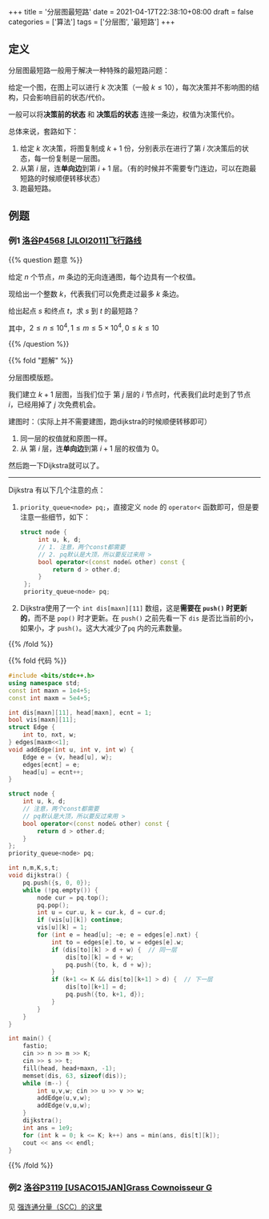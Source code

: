 +++
title = '分层图最短路'
date = 2021-04-17T22:38:10+08:00
draft = false
categories = ['算法']
tags = ['分层图', '最短路']
+++

## 定义

分层图最短路一般用于解决一种特殊的最短路问题：

给定一个图，在图上可以进行 $k$ 次决策（一般 $k \leq 10$），每次决策并不影响图的结构，只会影响目前的状态/代价。

一般可以将**决策前的状态** 和 **决策后的状态** 连接一条边，权值为决策代价。

总体来说，套路如下：

1. 给定 $k$ 次决策，将图复制成 $k+1$ 份，分别表示在进行了第 $i$ 次决策后的状态，每一份复制是一层图。
2. 从第 $i$ 层，连**单向边**到第 $i+1$ 层。（有的时候并不需要专门连边，可以在跑最短路的时候顺便转移状态）
3. 跑最短路。


## 例题

### 例1 [洛谷P4568 [JLOI2011]飞行路线](https://www.luogu.com.cn/problem/P4568)

{{% question 题意 %}}

给定 $n$ 个节点，$m$ 条边的无向连通图，每个边具有一个权值。

现给出一个整数 $k$，代表我们可以免费走过最多 $k$ 条边。

给出起点 $s$ 和终点 $t$，求 $s$ 到 $t$ 的最短路？

其中，$2 \leq n \leq 10^4, 1 \leq m \leq 5 \times 10^4, 0 \leq k \leq 10$

{{% /question %}}

{{% fold "题解" %}}

分层图模版题。

我们建立 $k+1$ 层图，当我们位于 第 $j$ 层的 $i$ 节点时，代表我们此时走到了节点 $i$，已经用掉了 $j$ 次免费机会。

建图时：（实际上并不需要建图，跑dijkstra的时候顺便转移即可）

1. 同一层的权值就和原图一样。
2. 从 第 $i$ 层，连**单向边**到第 $i+1$ 层的权值为 $0$。

然后跑一下Dijkstra就可以了。

<hr>

Dijkstra 有以下几个注意的点：

1. `priority_queue<node> pq;`，直接定义 `node` 的 `operator<` 函数即可，但是要注意一些细节，如下：
   ```cpp
   struct node {
        int u, k, d;
        // 1. 注意，两个const都需要
        // 2. pq默认是大顶，所以要反过来用 > 
        bool operator<(const node& other) const {
            return d > other.d;
        }
    };
    priority_queue<node> pq;
   ```
2. Dijkstra使用了一个 `int dis[maxn][11]` 数组，这是**需要在 `push()` 时更新的**，而不是 `pop()` 时才更新。在 `push()` 之前先看一下 `dis` 是否比当前的小，如果小，才 `push()`。这大大减少了`pq` 内的元素数量。

{{% /fold %}}


{{% fold 代码 %}}

```cpp
#include <bits/stdc++.h>
using namespace std;
const int maxn = 1e4+5;
const int maxm = 5e4+5;

int dis[maxn][11], head[maxn], ecnt = 1;
bool vis[maxn][11];
struct Edge {
    int to, nxt, w;
} edges[maxm<<1];
void addEdge(int u, int v, int w) {
    Edge e = {v, head[u], w};
    edges[ecnt] = e;
    head[u] = ecnt++;
}

struct node {
    int u, k, d;
    // 注意，两个const都需要
    // pq默认是大顶，所以要反过来用 > 
    bool operator<(const node& other) const {
        return d > other.d;
    }
};
priority_queue<node> pq;

int n,m,K,s,t;
void dijkstra() {
    pq.push({s, 0, 0});
    while (!pq.empty()) {
        node cur = pq.top();
        pq.pop();
        int u = cur.u, k = cur.k, d = cur.d;
        if (vis[u][k]) continue;
        vis[u][k] = 1;
        for (int e = head[u]; ~e; e = edges[e].nxt) {
            int to = edges[e].to, w = edges[e].w;
            if (dis[to][k] > d + w) {  // 同一层
                dis[to][k] = d + w;
                pq.push({to, k, d + w});
            }
            if (k+1 <= K && dis[to][k+1] > d) {  // 下一层
                dis[to][k+1] = d;
                pq.push({to, k+1, d});
            }
        }
    }
}

int main() {
    fastio;
    cin >> n >> m >> K;
    cin >> s >> t;
    fill(head, head+maxn, -1);
    memset(dis, 63, sizeof(dis));
    while (m--) {
        int u,v,w; cin >> u >> v >> w;
        addEdge(u,v,w);
        addEdge(v,u,w);
    }
    dijkstra();
    int ans = 1e9;
    for (int k = 0; k <= K; k++) ans = min(ans, dis[t][k]);
    cout << ans << endl;
}

```

{{% /fold %}}

### 例2 [洛谷P3119 [USACO15JAN]Grass Cownoisseur G](https://www.luogu.com.cn/problem/P3119)

见 [强连通分量（SCC）的这里](/post/040-scc/#例1-洛谷p3119-usaco15jangrass-cownoisseur-ghttpswwwluogucomcnproblemp3119)